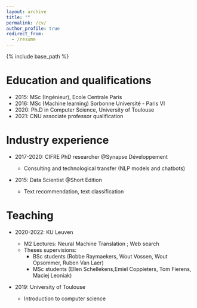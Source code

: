 ```yaml
---
layout: archive
title: ""
permalink: /cv/
author_profile: true
redirect_from:
  - /resume
---
```


{% include base_path %}

Education and qualifications
======
* 2015: MSc (Ingénieur), Ecole Centrale Paris
* 2016: MSc (Machine learning) Sorbonne Université - Paris VI
* 2020: Ph.D in Computer Science, University of Toulouse
* 2021: CNU associate professor qualification

Industry experience
======
* 2017-2020: CIFRE PhD researcher @Synapse Développement
  * Consulting and technological transfer (NLP models and chatbots)

* 2015: Data Scientist @Short Edition
  * Text recommendation, text classification
  

Teaching
======

* 2020-2022: KU Leuven
  * M2 Lectures: Neural Machine Translation ; Web search
  * Theses supervisions:
      * BSc students (Robbe Raymaekers, Wout Vossen, Wout Opsommer, Ruben Van Laer)
      * MSc students (Ellen Schellekens,Emiel Coppieters, Tom Fierens, Maciej Leoniak)

* 2019: University of Toulouse
  * Introduction to computer science
